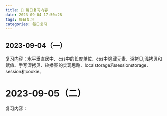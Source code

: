 ```yaml
---
title: 📣 每日复习内容
date: 2023-09-04 17:50:28
tags: 每日复习
categories: 每日复习
---
```


<meta name="referrer" content="no-referrer"/>

## 2023-09-04（一）

复习内容：水平垂直居中、css中的长度单位、css中隐藏元素、深拷贝,浅拷贝和赋值、手写深拷贝、轮播图的实现思路、localstorage和sessionstorage、session和cookie、





















# 2023-09-05（二）

复习内容：
